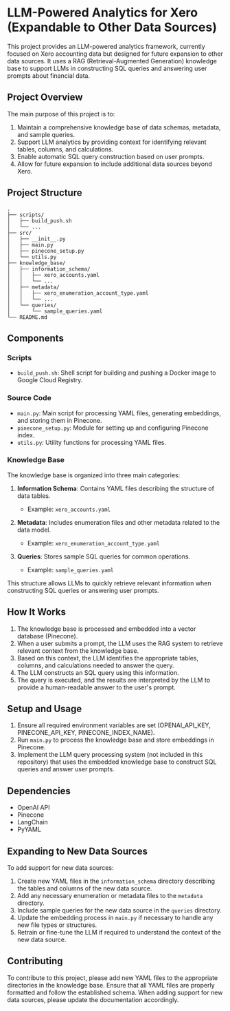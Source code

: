 # LLM-Powered Analytics for Xero (Expandable to Other Data Sources)

This project provides an LLM-powered analytics framework, currently focused on Xero accounting data but designed for future expansion to other data sources. It uses a RAG (Retrieval-Augmented Generation) knowledge base to support LLMs in constructing SQL queries and answering user prompts about financial data.

## Project Overview

The main purpose of this project is to:
1. Maintain a comprehensive knowledge base of data schemas, metadata, and sample queries.
2. Support LLM analytics by providing context for identifying relevant tables, columns, and calculations.
3. Enable automatic SQL query construction based on user prompts.
4. Allow for future expansion to include additional data sources beyond Xero.

## Project Structure

```
.
├── scripts/
│   ├── build_push.sh
│   └── ...
├── src/
│   ├── __init__.py
│   ├── main.py
│   ├── pinecone_setup.py
│   └── utils.py
├── knowledge_base/
│   ├── information_schema/
│   │   ├── xero_accounts.yaml
│   │   └── ...
│   ├── metadata/
│   │   ├── xero_enumeration_account_type.yaml
│   │   └── ...
│   └── queries/
│       └── sample_queries.yaml
└── README.md
```

## Components

### Scripts

- `build_push.sh`: Shell script for building and pushing a Docker image to Google Cloud Registry.

### Source Code

- `main.py`: Main script for processing YAML files, generating embeddings, and storing them in Pinecone.
- `pinecone_setup.py`: Module for setting up and configuring Pinecone index.
- `utils.py`: Utility functions for processing YAML files.

### Knowledge Base

The knowledge base is organized into three main categories:

1. **Information Schema**: Contains YAML files describing the structure of data tables.
   - Example: `xero_accounts.yaml`

2. **Metadata**: Includes enumeration files and other metadata related to the data model.
   - Example: `xero_enumeration_account_type.yaml`

3. **Queries**: Stores sample SQL queries for common operations.
   - Example: `sample_queries.yaml`

This structure allows LLMs to quickly retrieve relevant information when constructing SQL queries or answering user prompts.

## How It Works

1. The knowledge base is processed and embedded into a vector database (Pinecone).
2. When a user submits a prompt, the LLM uses the RAG system to retrieve relevant context from the knowledge base.
3. Based on this context, the LLM identifies the appropriate tables, columns, and calculations needed to answer the query.
4. The LLM constructs an SQL query using this information.
5. The query is executed, and the results are interpreted by the LLM to provide a human-readable answer to the user's prompt.

## Setup and Usage

1. Ensure all required environment variables are set (OPENAI_API_KEY, PINECONE_API_KEY, PINECONE_INDEX_NAME).
2. Run `main.py` to process the knowledge base and store embeddings in Pinecone.
3. Implement the LLM query processing system (not included in this repository) that uses the embedded knowledge base to construct SQL queries and answer user prompts.

## Dependencies

- OpenAI API
- Pinecone
- LangChain
- PyYAML

## Expanding to New Data Sources

To add support for new data sources:

1. Create new YAML files in the `information_schema` directory describing the tables and columns of the new data source.
2. Add any necessary enumeration or metadata files to the `metadata` directory.
3. Include sample queries for the new data source in the `queries` directory.
4. Update the embedding process in `main.py` if necessary to handle any new file types or structures.
5. Retrain or fine-tune the LLM if required to understand the context of the new data source.

## Contributing

To contribute to this project, please add new YAML files to the appropriate directories in the knowledge base. Ensure that all YAML files are properly formatted and follow the established schema. When adding support for new data sources, please update the documentation accordingly.


